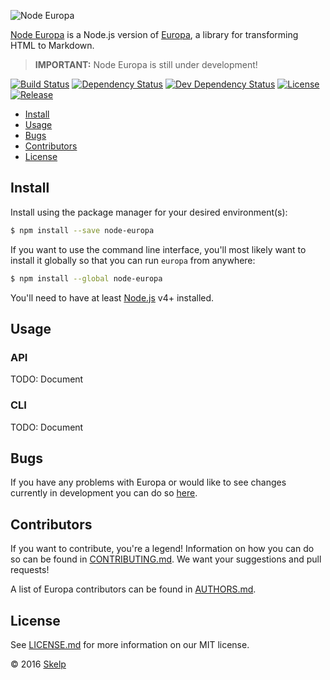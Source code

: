 ![Node Europa](https://cdn.rawgit.com/Skelp/europa-branding/master/assets/banner/node-europa/node-europa-banner.png)

[Node Europa](https://github.com/Skelp/node-europa) is a Node.js version of [Europa](https://github.com/Skelp/europa), a
library for transforming HTML to Markdown.

> **IMPORTANT:** Node Europa is still under development!

[![Build Status](https://img.shields.io/travis/Skelp/node-europa/develop.svg?style=flat-square)](https://travis-ci.org/Skelp/node-europa)
[![Dependency Status](https://img.shields.io/david/Skelp/node-europa.svg?style=flat-square)](https://david-dm.org/Skelp/node-europa)
[![Dev Dependency Status](https://img.shields.io/david/dev/Skelp/node-europa.svg?style=flat-square)](https://david-dm.org/Skelp/node-europa#info=devDependencies)
[![License](https://img.shields.io/npm/l/node-europa.svg?style=flat-square)](https://github.com/Skelp/node-europa/blob/master/LICENSE.md)
[![Release](https://img.shields.io/npm/v/node-europa.svg?style=flat-square)](https://www.npmjs.com/package/node-europa)

* [Install](#install)
* [Usage](#usage)
* [Bugs](#bugs)
* [Contributors](#contributors)
* [License](#license)

## Install

Install using the package manager for your desired environment(s):

``` bash
$ npm install --save node-europa
```

If you want to use the command line interface, you'll most likely want to install it globally so that you can run
`europa` from anywhere:

``` bash
$ npm install --global node-europa
```

You'll need to have at least [Node.js](https://nodejs.org) v4+ installed.

## Usage

### API

TODO: Document

### CLI

TODO: Document

## Bugs

If you have any problems with Europa or would like to see changes currently in development you can do so
[here](https://github.com/Skelp/node-europa/issues).

## Contributors

If you want to contribute, you're a legend! Information on how you can do so can be found in
[CONTRIBUTING.md](https://github.com/Skelp/node-europa/blob/master/CONTRIBUTING.md). We want your suggestions and pull
requests!

A list of Europa contributors can be found in [AUTHORS.md](https://github.com/Skelp/node-europa/blob/master/AUTHORS.md).

## License

See [LICENSE.md](https://github.com/Skelp/node-europa/raw/master/LICENSE.md) for more information on our MIT license.

© 2016 [Skelp](https://skelp.io)
<img align="right" width="16" height="16" src="https://cdn.rawgit.com/Skelp/skelp-branding/master/assets/logo/base/skelp-logo-16x16.png">

